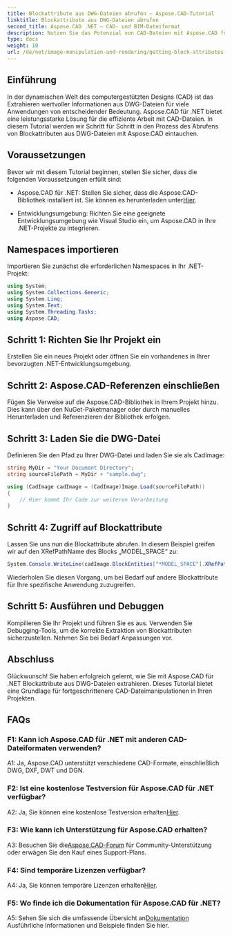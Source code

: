 ```yaml
---
title: Blockattribute aus DWG-Dateien abrufen – Aspose.CAD-Tutorial
linktitle: Blockattribute aus DWG-Dateien abrufen
second_title: Aspose.CAD .NET – CAD- und BIM-Dateiformat
description: Nutzen Sie das Potenzial von CAD-Dateien mit Aspose.CAD für .NET. Blockattribute mühelos extrahieren.
type: docs
weight: 10
url: /de/net/image-manipulation-and-rendering/getting-block-attributes-from-dwg/
---
```

## Einführung

In der dynamischen Welt des computergestützten Designs (CAD) ist das Extrahieren wertvoller Informationen aus DWG-Dateien für viele Anwendungen von entscheidender Bedeutung. Aspose.CAD für .NET bietet eine leistungsstarke Lösung für die effiziente Arbeit mit CAD-Dateien. In diesem Tutorial werden wir Schritt für Schritt in den Prozess des Abrufens von Blockattributen aus DWG-Dateien mit Aspose.CAD eintauchen.

## Voraussetzungen

Bevor wir mit diesem Tutorial beginnen, stellen Sie sicher, dass die folgenden Voraussetzungen erfüllt sind:

-  Aspose.CAD für .NET: Stellen Sie sicher, dass die Aspose.CAD-Bibliothek installiert ist. Sie können es herunterladen unter[Hier](https://releases.aspose.com/cad/net/).

- Entwicklungsumgebung: Richten Sie eine geeignete Entwicklungsumgebung wie Visual Studio ein, um Aspose.CAD in Ihre .NET-Projekte zu integrieren.

## Namespaces importieren

Importieren Sie zunächst die erforderlichen Namespaces in Ihr .NET-Projekt:

```csharp
using System;
using System.Collections.Generic;
using System.Linq;
using System.Text;
using System.Threading.Tasks;
using Aspose.CAD;
```

## Schritt 1: Richten Sie Ihr Projekt ein

Erstellen Sie ein neues Projekt oder öffnen Sie ein vorhandenes in Ihrer bevorzugten .NET-Entwicklungsumgebung.

## Schritt 2: Aspose.CAD-Referenzen einschließen

Fügen Sie Verweise auf die Aspose.CAD-Bibliothek in Ihrem Projekt hinzu. Dies kann über den NuGet-Paketmanager oder durch manuelles Herunterladen und Referenzieren der Bibliothek erfolgen.

## Schritt 3: Laden Sie die DWG-Datei

Definieren Sie den Pfad zu Ihrer DWG-Datei und laden Sie sie als CadImage:

```csharp
string MyDir = "Your Document Directory";
string sourceFilePath = MyDir + "sample.dwg";

using (CadImage cadImage = (CadImage)Image.Load(sourceFilePath))
{
    // Hier kommt Ihr Code zur weiteren Verarbeitung
}
```

## Schritt 4: Zugriff auf Blockattribute

Lassen Sie uns nun die Blockattribute abrufen. In diesem Beispiel greifen wir auf den XRefPathName des Blocks „MODEL_SPACE“ zu:

```csharp
System.Console.WriteLine(cadImage.BlockEntities["*MODEL_SPACE"].XRefPathName);
```

Wiederholen Sie diesen Vorgang, um bei Bedarf auf andere Blockattribute für Ihre spezifische Anwendung zuzugreifen.

## Schritt 5: Ausführen und Debuggen

Kompilieren Sie Ihr Projekt und führen Sie es aus. Verwenden Sie Debugging-Tools, um die korrekte Extraktion von Blockattributen sicherzustellen. Nehmen Sie bei Bedarf Anpassungen vor.

## Abschluss

Glückwunsch! Sie haben erfolgreich gelernt, wie Sie mit Aspose.CAD für .NET Blockattribute aus DWG-Dateien extrahieren. Dieses Tutorial bietet eine Grundlage für fortgeschrittenere CAD-Dateimanipulationen in Ihren Projekten.

## FAQs

### F1: Kann ich Aspose.CAD für .NET mit anderen CAD-Dateiformaten verwenden?

A1: Ja, Aspose.CAD unterstützt verschiedene CAD-Formate, einschließlich DWG, DXF, DWT und DGN.

### F2: Ist eine kostenlose Testversion für Aspose.CAD für .NET verfügbar?

 A2: Ja, Sie können eine kostenlose Testversion erhalten[Hier](https://releases.aspose.com/).

### F3: Wie kann ich Unterstützung für Aspose.CAD erhalten?

 A3: Besuchen Sie die[Aspose.CAD-Forum](https://forum.aspose.com/c/cad/19) für Community-Unterstützung oder erwägen Sie den Kauf eines Support-Plans.

### F4: Sind temporäre Lizenzen verfügbar?

 A4: Ja, Sie können temporäre Lizenzen erhalten[Hier](https://purchase.aspose.com/temporary-license/).

### F5: Wo finde ich die Dokumentation für Aspose.CAD für .NET?

 A5: Sehen Sie sich die umfassende Übersicht an[Dokumentation](https://reference.aspose.com/cad/net/) Ausführliche Informationen und Beispiele finden Sie hier.
